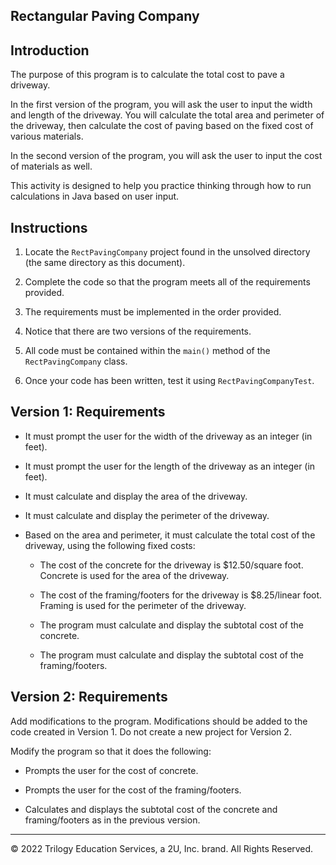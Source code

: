 ## Rectangular Paving Company

## Introduction

The purpose of this program is to calculate the total cost to pave a driveway.

In the first version of the program, you will ask the user to input the width and length of the driveway. You will calculate the total area and perimeter of the driveway, then calculate the cost of paving based on the fixed cost of various materials.

In the second version of the program, you will ask the user to input the cost of materials as well.

This activity is designed to help you practice thinking through how to run calculations in Java based on user input.

## Instructions

1. Locate the `RectPavingCompany` project found in the unsolved directory (the same directory as this document).

2. Complete the code so that the program meets all of the requirements provided. 

3. The requirements must be implemented in the order provided.

4. Notice that there are two versions of the requirements.

5. All code must be contained within the `main()` method of the `RectPavingCompany` class.

6. Once your code has been written, test it using `RectPavingCompanyTest`.

## Version 1: Requirements

* It must prompt the user for the width of the driveway as an integer (in feet).

* It must prompt the user for the length of the driveway as an integer (in feet).

* It must calculate and display the area of the driveway.

* It must calculate and display the perimeter of the driveway.

* Based on the area and perimeter, it must calculate the total cost of the driveway, using the following fixed costs:

   - The cost of the concrete for the driveway is $12.50/square foot. Concrete is used for the area of the driveway.

   - The cost of the framing/footers for the driveway is $8.25/linear foot. Framing is used for the perimeter of the driveway.

   - The program must calculate and display the subtotal cost of the concrete.

   - The program must calculate and display the subtotal cost of the framing/footers.

## Version 2: Requirements

Add modifications to the program. Modifications should be added to the code created in Version 1. Do not create a new project for Version 2.

Modify the program so that it does the following:

* Prompts the user for the cost of concrete.

* Prompts the user for the cost of the framing/footers.

* Calculates and displays the subtotal cost of the concrete and framing/footers as in the previous version.

---

© 2022 Trilogy Education Services, a 2U, Inc. brand. All Rights Reserved.
